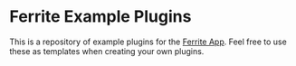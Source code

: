 # Ferrite Example Plugins

This is a repository of example plugins for the [Ferrite App](https://github.com/ferrite-ios/ferrite). Feel free to use these as templates when creating your own plugins.
